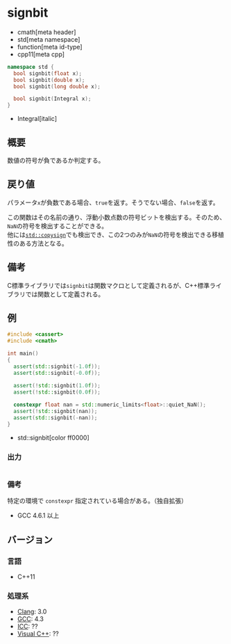 # signbit
* cmath[meta header]
* std[meta namespace]
* function[meta id-type]
* cpp11[meta cpp]

```cpp
namespace std {
  bool signbit(float x);
  bool signbit(double x);
  bool signbit(long double x);

  bool signbit(Integral x);
}
```
* Integral[italic]

## 概要
数値の符号が負であるか判定する。


## 戻り値
パラメータ`x`が負数である場合、`true`を返す。そうでない場合、`false`を返す。

この関数はその名前の通り、浮動小数点数の符号ビットを検出する。そのため、`NaN`の符号を検出することができる。  
他には[`std::copysign`](/reference/cmath/copysign.md)でも検出でき、この2つのみが`NaN`の符号を検出できる移植性のある方法となる。


## 備考
C標準ライブラリでは`signbit`は関数マクロとして定義されるが、C++標準ライブラリでは関数として定義される。


## 例
```cpp example
#include <cassert>
#include <cmath>

int main()
{
  assert(std::signbit(-1.0f));
  assert(std::signbit(-0.0f));

  assert(!std::signbit(1.0f));
  assert(!std::signbit(0.0f));
  
  constexpr float nan = std::numeric_limits<float>::quiet_NaN();
  assert(!std::signbit(nan));
  assert(std::signbit(-nan));
}
```
* std::signbit[color ff0000]

### 出力
```
```

### 備考
特定の環境で `constexpr` 指定されている場合がある。（独自拡張）

- GCC 4.6.1 以上


## バージョン
### 言語
- C++11

### 処理系
- [Clang](/implementation.md#clang): 3.0
- [GCC](/implementation.md#gcc): 4.3
- [ICC](/implementation.md#icc): ??
- [Visual C++](/implementation.md#visual_cpp): ??
